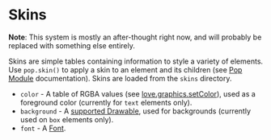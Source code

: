 # Skins

**Note**: This system is mostly an after-thought right now, and will probably
be replaced with something else entirely.

Skins are simple tables containing information to style a variety of elements.
Use `pop.skin()` to apply a skin to an element and its children (see
[Pop Module][3] documentation). Skins are loaded from the `skins` directory.

- `color` - A table of RGBA values (see [love.graphics.setColor][2]), used as a
  foreground color (currently for `text` elements only).
- `background` - A [supported Drawable][4], used for backgrounds (currently
  used on `box` elements only).
- `font` - A [Font][5].

[2]: https://love2d.org/wiki/love.graphics.setColor
[3]: ./Pop.md
[4]: ./Drawables.md
[5]: https://love2d.org/wiki/Font
